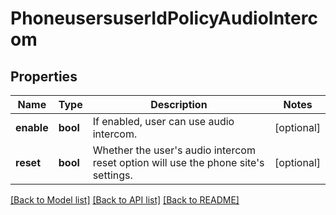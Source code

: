 # PhoneusersuserIdPolicyAudioIntercom

## Properties
Name | Type | Description | Notes
------------ | ------------- | ------------- | -------------
**enable** | **bool** | If enabled, user can use audio intercom. | [optional] 
**reset** | **bool** | Whether the user&#x27;s audio intercom reset option will use the phone site&#x27;s settings. | [optional] 

[[Back to Model list]](../README.md#documentation-for-models) [[Back to API list]](../README.md#documentation-for-api-endpoints) [[Back to README]](../README.md)

